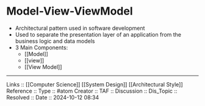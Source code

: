 # Model-View-ViewModel

- Architectural pattern used in software development
- Used to separate the presentation layer of an application from the business logic and data models
- 3 Main Components:
	- [[Model]]
	- [[view]]
	- [[View Model]]

---
Links :: [[Computer Science]] [[System Design]] [[Architectural Style]]
Reference ::
Type :: #atom
Creator ::
TAF ::
Discussion ::
Dis_Topic :: 
Resolved ::
Date :: 2024-10-12 08:34
